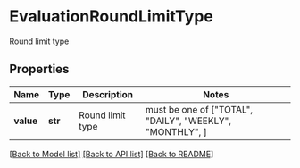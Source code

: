 # EvaluationRoundLimitType

Round limit type
## Properties
Name | Type | Description | Notes
------------ | ------------- | ------------- | -------------
**value** | **str** | Round limit type |  must be one of ["TOTAL", "DAILY", "WEEKLY", "MONTHLY", ]

[[Back to Model list]](../README.md#documentation-for-models) [[Back to API list]](../README.md#documentation-for-api-endpoints) [[Back to README]](../README.md)



